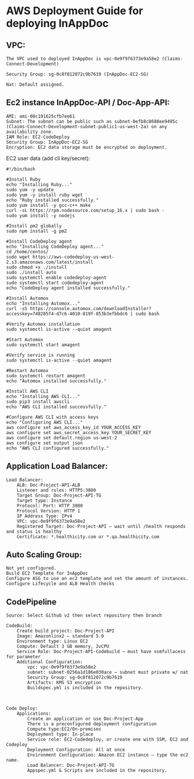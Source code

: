 # AWS Deployment Guide for deploying InAppDoc


## VPC:
	The VPC used to deployed InAppDoc is vpc-0e9f9f6373e9a58e2 (Claims-Connect-Development)
	
	Security Group: sg-0c8f812072c9b7619 (InAppDoc-EC2-SG)
	
	Nat: Default assigned. 

## Ec2 instance InAppDoc-API / Doc-App-API:
 	AMI: ami-08c191625cfb7ee61
	Subnet: The subnet can be public such as subnet-0efb8c8688ee9495c (Claims-Connect-Development-subnet-public1-us-west-2a) on any availability zone. 
	IAM Role: EC2-CodeDeploy
	Security Group: InAppDoc-EC2-SG
	Encryption: EC2 data storage must be encrypted on deployment.


EC2 user data (add cli key/secret):

	#!/bin/bash
	
	#Install Ruby
	echo "Installing Ruby..."
	sudo yum -y update
	sudo yum -y install ruby wget
	echo "Ruby installed successfully."
	sudo yum install -y gcc-c++ make
	curl -sL https://rpm.nodesource.com/setup_16.x | sudo bash -
	sudo yum install -y nodejs
	
	#Install pm2 globally
	sudo npm install -g pm2
	
	#Install CodeDeploy agent
	echo "Installing CodeDeploy agent..."
	cd /home/centos/
	sudo wget https://aws-codedeploy-us-west-2.s3.amazonaws.com/latest/install
	sudo chmod +x ./install
	sudo ./install auto
	sudo systemctl enable codedeploy-agent
	sudo systemctl start codedeploy-agent
	echo "CodeDeploy agent installed successfully."
	
	#Install Automox
	echo "Installing Automox..."
	curl -sS https://console.automox.com/downloadInstaller?accesskey=748205f4-d7c6-4010-819f-853b3efbbdc6 | sudo bash
	
	#Verify Automox installation
	sudo systemctl is-active --quiet amagent
	
	#Start Automox
	sudo systemctl start amagent
	
	#Verify service is running
	sudo systemctl is-active --quiet amagent
	
	#Restart Automox
	sudo systemctl restart amagent
	echo "Automox installed successfully."
	
	#Install AWS CLI
	echo "Installing AWS CLI..."
	sudo pip3 install awscli
	echo "AWS CLI installed successfully."
	
	#Configure AWS CLI with access keys
	echo "Configuring AWS CLI..."
	aws configure set aws_access_key_id YOUR_ACCESS_KEY
	aws configure set aws_secret_access_key YOUR_SECRET_KEY
	aws configure set default.region us-west-2
	aws configure set output json
	echo "AWS CLI configured successfully."



## Application Load Balancer:

	Load Balancer:
		ALB: Doc-Project-API-ALB
		Listener and rules: HTTPS:3800 
		Target Group: Doc-Project-API-TG
		Target type: Instance
		Protocol: Port: HTTP 3800
		Protocol Version: HTTP 1
		IP Address Type: IPv4
		VPC: vpc-0e9f9f6373e9a58e2
		Registered Target: Doc-Project-API – wait until /health responds and status is healthy	
		Certificate: *.healthicity.com or *.qa.healthicity.com

## Auto Scaling Group:

	Not yet configured.
	Build EC2 Template for InAppDoc 
	Configure ASG to use an ec2 template and set the amount of instances.
	Configure Lifecycle and ALB Health checks

## CodePipeline

	Source: Select Github v2 then select repository then branch

	CodeBuild:
		Create build project: Doc-Project-API
		Image: Amazonlinx2 – standard 5.0
		Environment type: Linux EC2
		Compute: Default 3 GB memory, 2vCPU
		Service Role: Doc-Project-API-Codebuild – must have ssmfullacess for parameter
		Additional Configuration:
			vpc: vpc-0e9f9f6373e9a58e2
			subnet: subnet-0256a1d186e030ace – subnet must private w/ nat 
			Security Group: sg-0c8f812072c9b7619
			Artifacts: KMS S3 encryption
			Buildspec.yml is included in the repository.	



	Code Deploy: 
		Applications: 
			Create an application or use Doc-Project-App
			There is a preconfigured deployment configuration
			Compute type:EC2/On-premises
			Deployment type: In-place
			Service role: EC2-Codedeploy, or create one with SSM, EC2 and Codeploy 
			Deployment Configuration: All at once
			Environment Configuration: Amazon EC2 instance – type the ec2 name.
			Load Balancer: Doc-Project-API-TG		
			Appspec.yml & Scripts are included in the repository.
